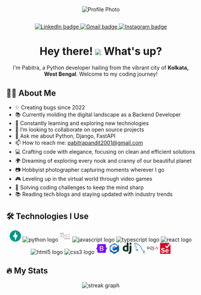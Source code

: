 <div align="center">
  <img height="200" src="https://media.licdn.com/dms/image/D4D03AQET3fTnaioRtA/profile-displayphoto-shrink_800_800/0/1668679610045?e=1714003200&v=beta&t=WLu8z1kicQ2m-crm4DI3L0_d5F3RJEka9tHBz55E14I" alt="Profile Photo" />
</div>

##

<div align="center">
  <a href="https://www.linkedin.com/in/pabitrapandit/" target="_blank">
    <img src="https://img.shields.io/badge/LinkedIn-pabitrapandit-blue?style=for-the-badge&logo=linkedin" alt="LinkedIn badge" />
  </a>
  <a href="mailto:pabitrapandit2001@gmail.com" target="_blank">
    <img src="https://img.shields.io/badge/Gmail-pabitrapandit2001%40gmail.com-red?style=for-the-badge&logo=gmail" alt="Gmail badge" />
  </a>
  <a href="https://www.instagram.com/im_mr.pabitra/" target="_blank">
    <img src="https://img.shields.io/badge/Instagram-im_mr.pabitra-purple?style=for-the-badge&logo=instagram" alt="Instagram badge" />
  </a>
</div>

<h1 align="center"> Hey there! <img src="https://emojis.slackmojis.com/emojis/images/1577305505/7373/hand_wave.gif?1577305505" width="30" /> What's up?</h1>
<p align="center">I'm Pabitra, a Python developer hailing from the vibrant city of <b>Kolkata, West Bengal</b>. Welcome to my coding journey!</p>

## 👩‍💻 About Me

- ✨ Creating bugs since 2022
- 📚 Currently molding the digital landscape as a Backend Developer
- 🌱 Constantly learning and exploring new technologies
- 👯 I’m looking to collaborate on open source projects
- 💬 Ask me about Python, Django, FastAPI
- 📫 How to reach me: [pabitrapandit2001@gmail.com](mailto:pabitrapandit2001@gmail.com)
- 💻 Crafting code with elegance, focusing on clean and efficient solutions
- 🌍 Dreaming of exploring every nook and cranny of our beautiful planet
- 📷 Hobbyist photographer capturing moments wherever I go
- 🎮 Leveling up in the virtual world through video games
- 🧩 Solving coding challenges to keep the mind sharp
- 📚 Reading tech blogs and staying updated with industry trends

## 🛠️ Technologies I Use

<div align="center">
  <img src="https://github.com/devicons/devicon/blob/v2.16.0/icons/fastapi/fastapi-original.svg" height="30" alt="fastapi logo" />
  <img src="https://cdn.jsdelivr.net/gh/devicons/devicon/icons/python/python-original.svg" height="30" alt="python logo" />
  <img src="https://github.com/devicons/devicon/blob/v2.16.0/icons/djangorest/djangorest-original.svg" height="30" alt="drf logo" />
  <img src="https://cdn.jsdelivr.net/gh/devicons/devicon/icons/javascript/javascript-original.svg" height="30" alt="javascript logo" />
  <img src="https://cdn.jsdelivr.net/gh/devicons/devicon/icons/typescript/typescript-original.svg" height="30" alt="typescript logo" />
  <img src="https://cdn.jsdelivr.net/gh/devicons/devicon/icons/react/react-original.svg" height="30" alt="react logo" />
  <img src="https://cdn.jsdelivr.net/gh/devicons/devicon/icons/html5/html5-original.svg" height="30" alt="html5 logo" />
  <img src="https://cdn.jsdelivr.net/gh/devicons/devicon/icons/css3/css3-original.svg" height="30" alt="css3 logo" />
  <img src="https://github.com/devicons/devicon/blob/v2.16.0/icons/bootstrap/bootstrap-original.svg" height="30" alt="bootstrap logo" />
  <img src="https://github.com/devicons/devicon/blob/v2.16.0/icons/c/c-original.svg" height="30" alt="c logo" />
  <img src="https://github.com/devicons/devicon/blob/v2.16.0/icons/django/django-plain.svg" height="30" alt="django logo" />
  <img src="https://github.com/devicons/devicon/blob/v2.16.0/icons/mysql/mysql-original.svg" height="30" alt="mysql logo" />
  <img src="https://github.com/devicons/devicon/blob/v2.16.0/icons/sqlalchemy/sqlalchemy-original.svg" height="30" alt="sqlalchemy logo" />
  <img src="https://github.com/devicons/devicon/blob/v2.16.0/icons/selenium/selenium-original.svg" height="30" alt="selenium logo" />
</div>

## 🔥 My Stats

<div align="center">
  <img src="https://github-readme-streak-stats.herokuapp.com/?user=myself-pabitra&theme=dark" height="220" alt="streak graph" />
</div>
